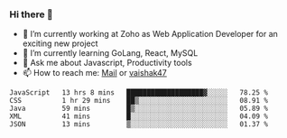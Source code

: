 ### Hi there 👋

- 🔭 I’m currently working at Zoho as Web Application Developer for an exciting new project
- 🌱 I’m currently learning GoLang, React, MySQL
- 💬 Ask me about Javascript, Productivity tools 
- 📫 How to reach me: [Mail](mailto:kvaishak007@gmail.com) or [vaishak47](https://twitter.com/vaishak47)

<!--START_SECTION:waka-->
```text
JavaScript   13 hrs 8 mins   ███████████████████▓░░░░░   78.25 % 
CSS          1 hr 29 mins    ██▒░░░░░░░░░░░░░░░░░░░░░░   08.91 % 
Java         59 mins         █▒░░░░░░░░░░░░░░░░░░░░░░░   05.89 % 
XML          41 mins         █░░░░░░░░░░░░░░░░░░░░░░░░   04.09 % 
JSON         13 mins         ▒░░░░░░░░░░░░░░░░░░░░░░░░   01.37 % 
```
<!--END_SECTION:waka-->
